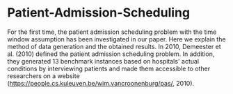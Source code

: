 # Patient-Admission-Scheduling
For the first time, the patient admission scheduling problem with the time window assumption has been investigated in our paper. Here we explain the method of data generation and the obtained results.
In 2010, Demeester et al. (2010) defined the patient admission scheduling problem. In addition, they generated 13 benchmark instances based on hospitals' actual conditions by interviewing patients and made them accessible to other researchers on a website (https://people.cs.kuleuven.be/wim.vancroonenburg/pas/, 2010). 
